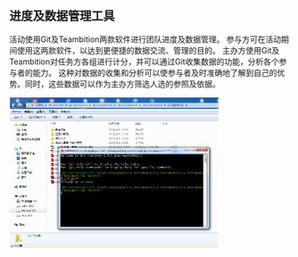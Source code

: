## 进度及数据管理工具

活动使用Git及Teambition两款软件进行团队进度及数据管理。
参与方可在活动期间使用这两款软件，以达到更便捷的数据交流、管理的目的。
主办方使用Git及Teambition对任务方各组进行计分，并可以通过Git收集数据的功能，分析各个参与者的能力。
这种对数据的收集和分析可以使参与者及时准确地了解到自己的优势。同时，这些数据可以作为主办方筛选人选的参照及依据。

![0](../assets/challenger_preparation/process_and_data_managment_tool_part1/00.jpg)
